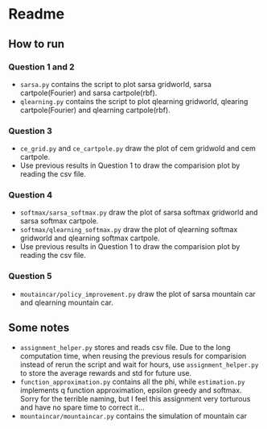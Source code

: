 # Readme

## How to run
### Question 1 and 2
* `sarsa.py` contains the script to plot sarsa gridworld, sarsa cartpole(Fourier) and sarsa cartpole(rbf).
* `qlearning.py` contains the script to plot qlearning gridworld, qlearing cartpole(Fourier) and qlearning cartpole(rbf).
### Question 3
* `ce_grid.py` and `ce_cartpole.py` draw the plot of cem gridwold and cem cartpole. 
* Use previous results in Question 1 to draw the comparision plot by reading the csv file.
### Question 4
* `softmax/sarsa_softmax.py` draw the plot of sarsa softmax gridworld and sarsa softmax cartpole.
* `softmax/qlearning_softmax.py` draw the plot of qlearning softmax gridworld and qlearning softmax cartpole.
* Use previous results in Question 1 to draw the comparision plot by reading the csv file.
### Question 5
* `moutaincar/policy_improvement.py` draw the plot of sarsa mountain car and qlearning mountain car.

## Some notes
* `assignment_helper.py` stores and reads csv file. Due to the long computation time, when reusing the previous resuls for comparision instead of rerun the script and wait for hours, use `assignment_helper.py` to store the average rewards and std for future use.
* `function_approximation.py` contains all the phi, while `estimation.py` implements q function approximation, epsilon greedy and softmax. Sorry for the terrible naming, but I feel this assignment very torturous and have no spare time to correct it...
* `mountaincar/mountaincar.py` contains the simulation of mountain car 

